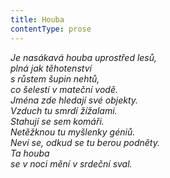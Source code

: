 ```yaml
---
title: Houba
contentType: prose
---
```


<section>

_Je nasákavá houba uprostřed lesů,  
plná jak těhotenství  
s růstem šupin nehtů,  
co šelestí v mateční vodě.  
Jména zde hledají své objekty.  
Vzduch tu smrdí žížalami.  
Stahují se sem komáři.  
Netěžknou tu myšlenky géniů.  
Neví se, odkud se tu berou podněty.  
Ta houba  
se v noci mění v srdeční sval._

</section>
